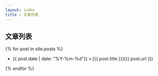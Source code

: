```yaml
---
layout: index
title : 文章列表
---
```



文章列表
--------

{% for post in site.posts %}

- {{ post.date | date: "%Y-%m-%d"}} &raquo; [{{ post.title }}]({{ post.url }})

{% endfor %}


